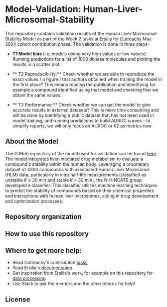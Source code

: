 # Model-Validation: Human-Liver-Microsomal-Stability

This repository contains validation results of the Human Liver Microsomal Stability Model as part of the Week 2 tasks at [Ersilia](https://github.com/ersilia-os/ersilia) for [Outreachy](https://www.outreachy.org/) May 2024 cohort contribution phase. The validation is done in three steps-

- **T1 Model bias** (i.e. models giving very high values or low values): Running predictions for a list of 1000 diverse molecules and plotting the results in a scatter plot.

- ** T2 Reproducibility:** Check whether we are able to reproduce the exact values / a figure / that authors obtained when training the model in the first place? This means reading the publication and identifying for example a compound identified using that model and checking that we obtain the same values.

- ** T3 Performance:** Check whether we can get the model to give accurate results in external datasets? This is more time consuming and will be done by identifying a public dataset that has not been used in model training, and running predictions to build AUROC curves - to simplify reports, we will only focus on AUROC or R2 as metrics now.


## About the Model

The GitHub repository of the model used for validation can be found [here](https://github.com/ersilia-os/eos31ve). The model integrates liver-mediated drug metabolism to evaluate a compound's stability within the human body. Leveraging a proprietary dataset of 4300 compounds with associated Human Liver Microsomal (HLM) data, particularly in vitro half-life measurements (classified as unstable if ≤ 30 min and stable if > 30 min), the NIH-NCATS group developed a classifier. This classifier utilizes machine learning techniques to predict the stability of compounds based on their chemical properties and interactions with human liver microsomes, aiding in drug development and optimization processes.


## Repository organization

## How to use this repository

## Where to get more help:

- Read Outreachy's contribution [tasks](https://ersilia.gitbook.io/ersilia-book/contributors/internships/outreachy-summer-2024)
- Read Ersilia's [documentation](https://ersilia.gitbook.io/ersilia-book)
- Get inspiration from Ersilia's work, for example on this repository for [data processing](https://github.com/ersilia-os/open-data-cleaning)
- Use Slack to ask the mentors and the other interns for help!

## License
